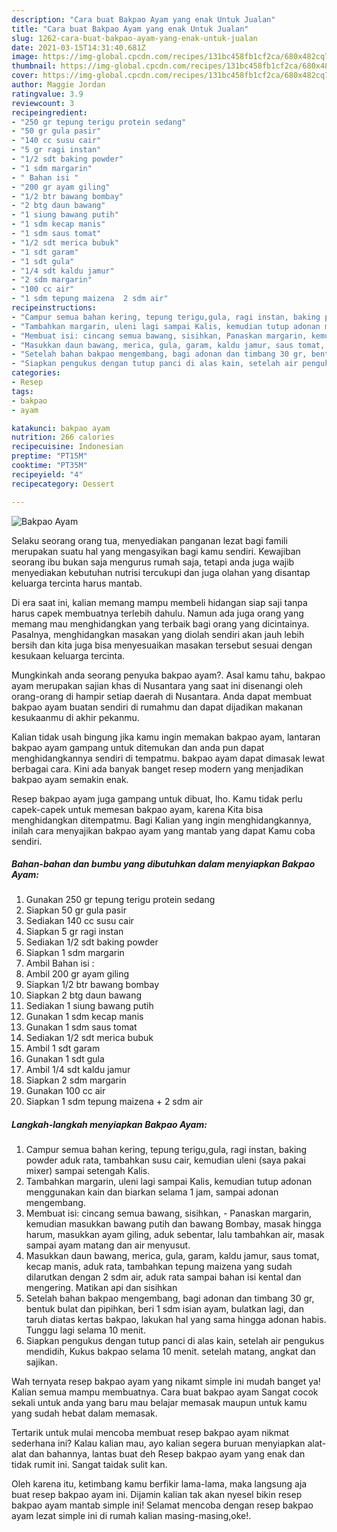 ```yaml
---
description: "Cara buat Bakpao Ayam yang enak Untuk Jualan"
title: "Cara buat Bakpao Ayam yang enak Untuk Jualan"
slug: 1262-cara-buat-bakpao-ayam-yang-enak-untuk-jualan
date: 2021-03-15T14:31:40.681Z
image: https://img-global.cpcdn.com/recipes/131bc458fb1cf2ca/680x482cq70/bakpao-ayam-foto-resep-utama.jpg
thumbnail: https://img-global.cpcdn.com/recipes/131bc458fb1cf2ca/680x482cq70/bakpao-ayam-foto-resep-utama.jpg
cover: https://img-global.cpcdn.com/recipes/131bc458fb1cf2ca/680x482cq70/bakpao-ayam-foto-resep-utama.jpg
author: Maggie Jordan
ratingvalue: 3.9
reviewcount: 3
recipeingredient:
- "250 gr tepung terigu protein sedang"
- "50 gr gula pasir"
- "140 cc susu cair"
- "5 gr ragi instan"
- "1/2 sdt baking powder"
- "1 sdm margarin"
- " Bahan isi "
- "200 gr ayam giling"
- "1/2 btr bawang bombay"
- "2 btg daun bawang"
- "1 siung bawang putih"
- "1 sdm kecap manis"
- "1 sdm saus tomat"
- "1/2 sdt merica bubuk"
- "1 sdt garam"
- "1 sdt gula"
- "1/4 sdt kaldu jamur"
- "2 sdm margarin"
- "100 cc air"
- "1 sdm tepung maizena  2 sdm air"
recipeinstructions:
- "Campur semua bahan kering, tepung terigu,gula, ragi instan, baking powder aduk rata, tambahkan susu cair, kemudian uleni (saya pakai mixer) sampai setengah Kalis."
- "Tambahkan margarin, uleni lagi sampai Kalis, kemudian tutup adonan menggunakan kain dan biarkan selama 1 jam, sampai adonan mengembang."
- "Membuat isi: cincang semua bawang, sisihkan, Panaskan margarin, kemudian masukkan bawang putih dan bawang Bombay, masak hingga harum, masukkan ayam giling, aduk sebentar, lalu tambahkan air, masak sampai ayam matang dan air menyusut."
- "Masukkan daun bawang, merica, gula, garam, kaldu jamur, saus tomat, kecap manis, aduk rata, tambahkan tepung maizena yang sudah dilarutkan dengan 2 sdm air, aduk rata sampai bahan isi kental dan mengering. Matikan api dan sisihkan"
- "Setelah bahan bakpao mengembang, bagi adonan dan timbang 30 gr, bentuk bulat dan pipihkan, beri 1 sdm isian ayam, bulatkan lagi, dan taruh diatas kertas bakpao, lakukan hal yang sama hingga adonan habis. Tunggu lagi selama 10 menit."
- "Siapkan pengukus dengan tutup panci di alas kain, setelah air pengukus mendidih, Kukus bakpao selama 10 menit. setelah matang, angkat dan sajikan."
categories:
- Resep
tags:
- bakpao
- ayam

katakunci: bakpao ayam 
nutrition: 266 calories
recipecuisine: Indonesian
preptime: "PT15M"
cooktime: "PT35M"
recipeyield: "4"
recipecategory: Dessert

---
```



![Bakpao Ayam](https://img-global.cpcdn.com/recipes/131bc458fb1cf2ca/680x482cq70/bakpao-ayam-foto-resep-utama.jpg)

Selaku seorang orang tua, menyediakan panganan lezat bagi famili merupakan suatu hal yang mengasyikan bagi kamu sendiri. Kewajiban seorang ibu bukan saja mengurus rumah saja, tetapi anda juga wajib menyediakan kebutuhan nutrisi tercukupi dan juga olahan yang disantap keluarga tercinta harus mantab.

Di era  saat ini, kalian memang mampu membeli hidangan siap saji tanpa harus capek membuatnya terlebih dahulu. Namun ada juga orang yang memang mau menghidangkan yang terbaik bagi orang yang dicintainya. Pasalnya, menghidangkan masakan yang diolah sendiri akan jauh lebih bersih dan kita juga bisa menyesuaikan masakan tersebut sesuai dengan kesukaan keluarga tercinta. 



Mungkinkah anda seorang penyuka bakpao ayam?. Asal kamu tahu, bakpao ayam merupakan sajian khas di Nusantara yang saat ini disenangi oleh orang-orang di hampir setiap daerah di Nusantara. Anda dapat membuat bakpao ayam buatan sendiri di rumahmu dan dapat dijadikan makanan kesukaanmu di akhir pekanmu.

Kalian tidak usah bingung jika kamu ingin memakan bakpao ayam, lantaran bakpao ayam gampang untuk ditemukan dan anda pun dapat menghidangkannya sendiri di tempatmu. bakpao ayam dapat dimasak lewat berbagai cara. Kini ada banyak banget resep modern yang menjadikan bakpao ayam semakin enak.

Resep bakpao ayam juga gampang untuk dibuat, lho. Kamu tidak perlu capek-capek untuk memesan bakpao ayam, karena Kita bisa menghidangkan ditempatmu. Bagi Kalian yang ingin menghidangkannya, inilah cara menyajikan bakpao ayam yang mantab yang dapat Kamu coba sendiri.

<!--inarticleads1-->

##### Bahan-bahan dan bumbu yang dibutuhkan dalam menyiapkan Bakpao Ayam:

1. Gunakan 250 gr tepung terigu protein sedang
1. Siapkan 50 gr gula pasir
1. Sediakan 140 cc susu cair
1. Siapkan 5 gr ragi instan
1. Sediakan 1/2 sdt baking powder
1. Siapkan 1 sdm margarin
1. Ambil  Bahan isi :
1. Ambil 200 gr ayam giling
1. Siapkan 1/2 btr bawang bombay
1. Siapkan 2 btg daun bawang
1. Sediakan 1 siung bawang putih
1. Gunakan 1 sdm kecap manis
1. Gunakan 1 sdm saus tomat
1. Sediakan 1/2 sdt merica bubuk
1. Ambil 1 sdt garam
1. Gunakan 1 sdt gula
1. Ambil 1/4 sdt kaldu jamur
1. Siapkan 2 sdm margarin
1. Gunakan 100 cc air
1. Siapkan 1 sdm tepung maizena + 2 sdm air




<!--inarticleads2-->

##### Langkah-langkah menyiapkan Bakpao Ayam:

1. Campur semua bahan kering, tepung terigu,gula, ragi instan, baking powder aduk rata, tambahkan susu cair, kemudian uleni (saya pakai mixer) sampai setengah Kalis.
1. Tambahkan margarin, uleni lagi sampai Kalis, kemudian tutup adonan menggunakan kain dan biarkan selama 1 jam, sampai adonan mengembang.
1. Membuat isi: cincang semua bawang, sisihkan, - Panaskan margarin, kemudian masukkan bawang putih dan bawang Bombay, masak hingga harum, masukkan ayam giling, aduk sebentar, lalu tambahkan air, masak sampai ayam matang dan air menyusut.
1. Masukkan daun bawang, merica, gula, garam, kaldu jamur, saus tomat, kecap manis, aduk rata, tambahkan tepung maizena yang sudah dilarutkan dengan 2 sdm air, aduk rata sampai bahan isi kental dan mengering. Matikan api dan sisihkan
1. Setelah bahan bakpao mengembang, bagi adonan dan timbang 30 gr, bentuk bulat dan pipihkan, beri 1 sdm isian ayam, bulatkan lagi, dan taruh diatas kertas bakpao, lakukan hal yang sama hingga adonan habis. Tunggu lagi selama 10 menit.
1. Siapkan pengukus dengan tutup panci di alas kain, setelah air pengukus mendidih, Kukus bakpao selama 10 menit. setelah matang, angkat dan sajikan.




Wah ternyata resep bakpao ayam yang nikamt simple ini mudah banget ya! Kalian semua mampu membuatnya. Cara buat bakpao ayam Sangat cocok sekali untuk anda yang baru mau belajar memasak maupun untuk kamu yang sudah hebat dalam memasak.

Tertarik untuk mulai mencoba membuat resep bakpao ayam nikmat sederhana ini? Kalau kalian mau, ayo kalian segera buruan menyiapkan alat-alat dan bahannya, lantas buat deh Resep bakpao ayam yang enak dan tidak rumit ini. Sangat taidak sulit kan. 

Oleh karena itu, ketimbang kamu berfikir lama-lama, maka langsung aja buat resep bakpao ayam ini. Dijamin kalian tak akan nyesel bikin resep bakpao ayam mantab simple ini! Selamat mencoba dengan resep bakpao ayam lezat simple ini di rumah kalian masing-masing,oke!.


